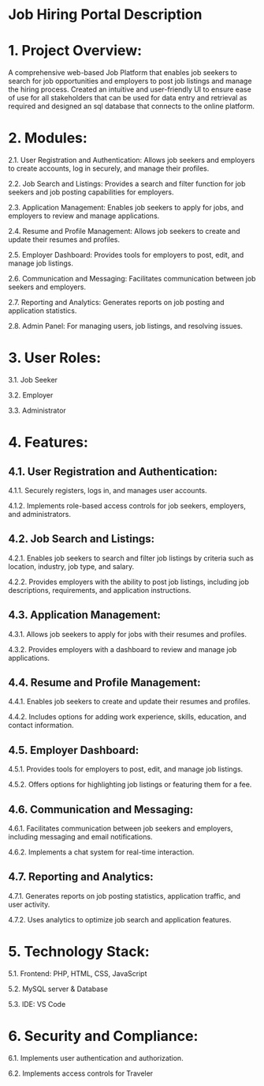 # Job Hiring Portal Description

# 1.	Project Overview:
A comprehensive web-based Job Platform that enables job seekers to search for job opportunities and employers to post job listings and manage the hiring process. Created an intuitive and user-friendly UI to ensure ease of use for all stakeholders that can be used for data entry and retrieval as required and designed an sql database that connects to the online platform. 


# 2.	Modules:
   
2.1.	User Registration and Authentication: Allows job seekers and employers to create accounts, log in securely, and manage their profiles.

2.2.	Job Search and Listings: Provides a search and filter function for job seekers and job posting capabilities for employers.

2.3.	Application Management: Enables job seekers to apply for jobs, and employers to review and manage applications.

2.4.	Resume and Profile Management: Allows job seekers to create and update their resumes and profiles.

2.5.	Employer Dashboard: Provides tools for employers to post, edit, and manage job listings.

2.6.	Communication and Messaging: Facilitates communication between job seekers and employers.

2.7.	Reporting and Analytics: Generates reports on job posting and application statistics.

2.8.	Admin Panel: For managing users, job listings, and resolving issues.

# 3.	User Roles:
3.1.	Job Seeker

3.2.	Employer

3.3.	Administrator

# 4.	Features:
## 4.1.	User Registration and Authentication:

4.1.1.	Securely registers, logs in, and manages user accounts.

4.1.2.	Implements role-based access controls for job seekers, employers, and administrators.
  	
## 4.2.	Job Search and Listings:
4.2.1.	Enables job seekers to search and filter job listings by criteria such as location, industry, job type, and salary.

4.2.2.	Provides employers with the ability to post job listings, including job descriptions, requirements, and application instructions.

## 4.3.	Application Management:

4.3.1.	Allows job seekers to apply for jobs with their resumes and profiles.

4.3.2.	Provides employers with a dashboard to review and manage job applications.

## 4.4.	Resume and Profile Management:

4.4.1.	Enables job seekers to create and update their resumes and profiles.

4.4.2.	Includes options for adding work experience, skills, education, and contact information.
  	
## 4.5.	Employer Dashboard:

4.5.1.	Provides tools for employers to post, edit, and manage job listings.

4.5.2.	Offers options for highlighting job listings or featuring them for a fee.

## 4.6.	Communication and Messaging:

4.6.1.	Facilitates communication between job seekers and employers, including messaging and email notifications.

4.6.2.	Implements a chat system for real-time interaction.

## 4.7.	Reporting and Analytics:

4.7.1.	Generates reports on job posting statistics, application traffic, and user activity.

4.7.2.	Uses analytics to optimize job search and application features.

# 5.	Technology Stack:
5.1.	Frontend: PHP, HTML, CSS, JavaScript

5.2.	MySQL server & Database

5.3.	IDE: VS Code

# 6.	Security and Compliance:
   
6.1.	Implements user authentication and authorization.
  	
6.2.	Implements access controls for Traveler







